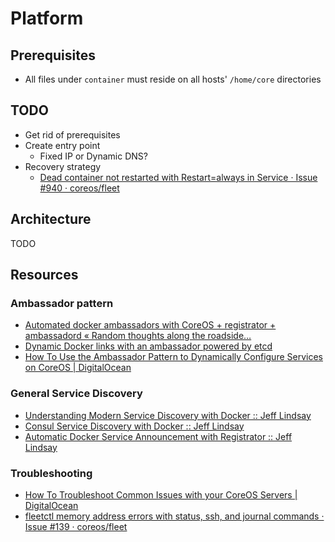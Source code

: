 # Platform

## Prerequisites

- All files under `container` must reside on all hosts' `/home/core` directories

## TODO

- Get rid of prerequisites
- Create entry point
  - Fixed IP or Dynamic DNS?
- Recovery strategy
  - [Dead container not restarted with Restart=always in Service · Issue #940 · coreos/fleet](https://github.com/coreos/fleet/issues/940)

## Architecture

TODO

## Resources

### Ambassador pattern

- [Automated docker ambassadors with CoreOS + registrator + ambassadord « Random thoughts along the roadside…](http://www.virtualroadside.com/blog/index.php/2014/07/28/automated-docker-ambassadors-with-coreos-registrator-ambassadord/)
- [Dynamic Docker links with an ambassador powered by etcd](https://coreos.com/blog/docker-dynamic-ambassador-powered-by-etcd/)
- [How To Use the Ambassador Pattern to Dynamically Configure Services on CoreOS | DigitalOcean](https://www.digitalocean.com/community/tutorials/how-to-use-the-ambassador-pattern-to-dynamically-configure-services-on-coreos)

### General Service Discovery

- [Understanding Modern Service Discovery with Docker :: Jeff Lindsay](http://progrium.com/blog/2014/07/29/understanding-modern-service-discovery-with-docker/)
- [Consul Service Discovery with Docker :: Jeff Lindsay](http://progrium.com/blog/2014/08/20/consul-service-discovery-with-docker/)
- [Automatic Docker Service Announcement with Registrator :: Jeff Lindsay](http://progrium.com/blog/2014/09/10/automatic-docker-service-announcement-with-registrator/)

### Troubleshooting

- [How To Troubleshoot Common Issues with your CoreOS Servers | DigitalOcean](https://www.digitalocean.com/community/tutorials/how-to-troubleshoot-common-issues-with-your-coreos-servers)
- [fleetctl memory address errors with status, ssh, and journal commands · Issue #139 · coreos/fleet](https://github.com/coreos/fleet/issues/139)
